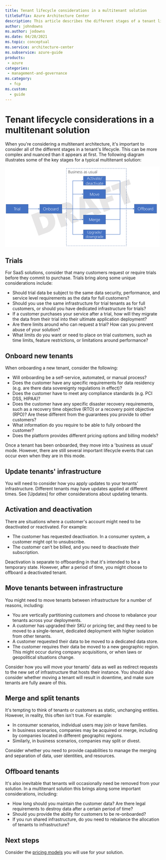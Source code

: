 ```yaml
---
title: Tenant lifecycle considerations in a multitenant solution
titleSuffix: Azure Architecture Center
description: This article describes the different stages of a tenant lifecycle, and considerations for each stage.
author: johndowns
ms.author: jodowns
ms.date: 04/28/2021
ms.topic: conceptual
ms.service: architecture-center
ms.subservice: azure-guide
products:
 - azure
categories:
 - management-and-governance
ms.category:
  - fcp
ms.custom:
  - guide
---
```


# Tenant lifecycle considerations in a multitenant solution

When you're considering a multitenant architecture, it's important to consider all of the different stages in a tenant's lifecycle. This can be more complex and nuanced than it appears at first. The following diagram illustrates some of the key stages for a typical multitenant solution:

![Diagram showing the lifecycle stages of a tenant.](media/tenant-lifecycle/lifecycle.png)

## Trials

For SaaS solutions, consider that many customers request or require trials before they commit to purchase. Trials bring along some unique considerations include:

- Should trial data be subject to the same data security, performance, and service level requirements as the data for full customers?
- Should you use the same infrastructure for trial tenants as for full customers, or should you have dedicated infrastructure for trials?
- If a customer purchases your service after a trial, how will they migrate the data from their trial into their ultimate application deployment?
- Are there limits around who can request a trial? How can you prevent abuse of your solution?
- What limits do you want or need to place on trial customers, such as time limits, feature restrictions, or limitations around performance?

## Onboard new tenants

When onboarding a new tenant, consider the following:

- Will onboarding be a self-service, automated, or manual process?
- Does the customer have any specific requirements for data residency (e.g. are there data sovereignty regulations in effect)?
- Does the customer have to meet any compliance standards (e.g. PCI DSS, HIPAA)?
- Does the customer have any specific disaster recovery requirements, such as a recovery time objective (RTO) or a recovery point objective (RPO)? Are these different from the guarantees you provide to other customers?
- What information do you require to be able to fully onboard the customer?
- Does the platform provides different pricing options and billing models?

Once a tenant has been onboarded, they move into a 'business as usual' mode. However, there are still several important lifecycle events that can occur even when they are in this mode.

## Update tenants' infrastructure

You will need to consider how you apply updates to your tenants' infrastructure. Different tenants may have updates applied at different times. See [Updates] for other considerations about updating tenants.

## Activation and deactivation

There are situations where a customer's account might need to be deactivated or reactivated. For example:

- The customer has requested deactivation. In a consumer system, a customer might opt to unsubscribe.
- The customer can't be billed, and you need to deactivate their subscription.

Deactivation is separate to offboarding in that it's intended to be a temporary state. However, after a period of time, you might choose to offboard a deactivated tenant.

## Move tenants between infrastructure

You might need to move tenants between infrastructure for a number of reasons, including:

- You are vertically partitioning customers and choose to rebalance your tenants across your deployments.
- A customer has upgraded their SKU or pricing tier, and they need to be moved to a single-tenant, dedicated deployment with higher isolation from other tenants.
- A customer requested their data to be moved to a dedicated data store.
- The customer requires their data be moved to a new geographic region. This might occur during company acquisitions, or when laws or geopolitical situations change.

Consider how you will move your tenants' data as well as redirect requests to the new set of infrastructure that hosts their instance. You should also consider whether moving a tenant will result in downtime, and make sure tenants are fully aware of this.

## Merge and split tenants

It's tempting to think of tenants or customers as static, unchanging entities. However, in reality, this often isn't true. For example:

- In consumer scenarios, individual users may join or leave families.
- In business scenarios, companies may be acquired or merge, including by companies located in different geographic regions.
- Similarly, in business scenarios, companies may split or divest.

Consider whether you need to provide capabilities to manage the merging and separation of data, user identities, and resources.

## Offboard tenants

It's also inevitable that tenants will occasionally need be removed from your solution. In a multitenant solution this brings along some important considerations, including:

- How long should you maintain the customer data? Are there legal requirements to destroy data after a certain period of time?
- Should you provide the ability for customers to be re-onboarded?
- If you run shared infrastructure, do you need to rebalance the allocation of tenants to infrastructure?

## Next steps

Consider the [pricing models](pricing-models.md) you will use for your solution.

